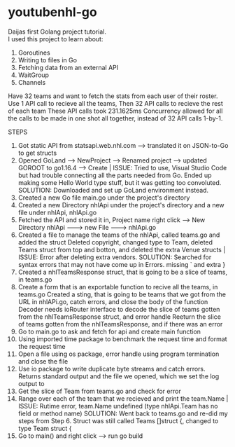 # youtubenhl-go

Daijas first Golang project tutorial.  
I used this project to learn about:
1. Goroutines
2. Writing to files in Go 
3. Fetching data from an external API 
4. WaitGroup 
5. Channels 

Have 32 teams and want to fetch the stats from each user of their roster. 
Use 1 API call to recieve all the teams,
 Then 32 API calls to recieve the rest of each team 
 These API calls took 231.1625ms
 Concurrency allowed for all the calls to be made in one shot all together, instead of 32 API calls 1-by-1.  
 
 STEPS
 1. Got static API from statsapi.web.nhl.com --> translated it on JSON-to-Go to get structs 
 2. Opened GoLand --> NewProject --> Renamed project --> updated GOROOT to go1.16.4 --> Create
  | ISSUE: Tried to use, Visual Studio Code but had trouble connecting all the parts needed from Go. Ended up making some Hello World type stuff, but it was getting
  too convoluted.  SOLUTION: Downloaded and set up GoLand environment instead. 
 3. Created a new Go file main.go under the project's directory
 4. Created a new Directory nhlApi under the project's directory and a new file under nhlApi, nhlApi.go
 5. Fetched the API and stored it in, Project name right click --> New Directory nhlApi ---> new File ---> nhlApi.go 
 6. Created a file to manage the teams of the nhlApi, called teams.go and added the struct
    Deleted copyright, changed type to Team, deleted Teams struct from top and botton, and deleted the extra Venue structs 
    | ISSUE: Error after deleting extra vendors. 
     SOLUTION: Searched for syntax errors that may not have come up in Errors. missing ` and extra }
 7. Created a nhlTeamsResponse struct, that is going to be a slice of teams, in teams.go
 8. Create a form that is an exportable function to recive all the teams, in teams.go 
    Created a sting, that is going to be teams that we got from the URL in nhlAPi.go, catch errors, and close the body of the function
    Decoder needs ioRouter interface  to decode the slice of teams gotten from the nhlTeamsResponse struct, and error handle
    Reeturn the slice of teams gotten from the nhlTeamsResponse, and if there was an error
 9. Go to main.go to ask and fetch for api and create main function
 10. Using imported time package to benchmark the request time and format the request time
 11. Open a file using os package, error handle using program termination and close the file
 12. Use io package to write duplicate byte streams and catch errors. Returns standard output and the file we opened, which we set the log output to
 13. Get the slice of Team from teams.go and check for error 
 14. Range over each of the team that we recieved and print the team.Name
     | ISSUE: Rutime error, team.Name undefined (type nhlApi.Team has no field or method name) 
      SOLUTION: Went back to teams.go and re-did my steps from Step 6. Struct was still called Teams []struct {, changed to type Team struct { 
 15. Go to main() and right click --> run go build 
 
 
